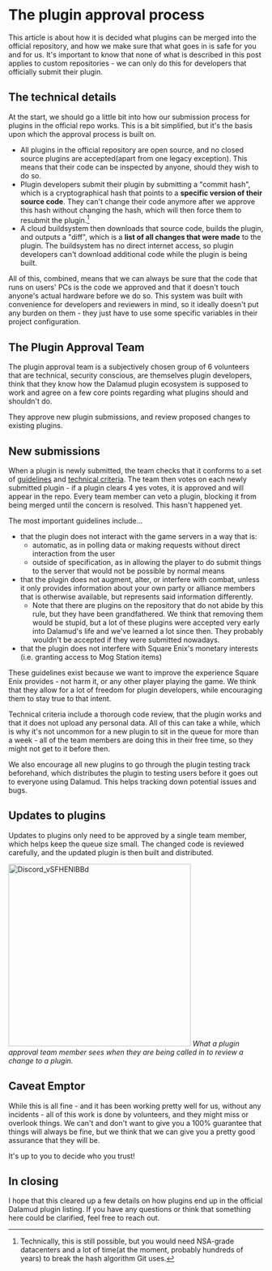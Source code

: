 # The plugin approval process
This article is about how it is decided what plugins can be merged into the official repository, and how we make sure that what goes in is safe for you and for us. It's important to know that none of what is described in this post applies to custom repositories - we can only do this for developers that officially submit their plugin.

## The technical details
At the start, we should go a little bit into how our submission process for plugins in the official repo works. This is a bit simplified, but it's the basis upon which the approval process is built on.

* All plugins in the official repository are open source, and no closed source plugins are accepted(apart from one legacy exception). This means that their code can be inspected by anyone, should they wish to do so.
* Plugin developers submit their plugin by submitting a "commit hash", which is a cryptographical hash that points to a **specific version of their source code**. They can't change their code anymore after we approve this hash without changing the hash, which will then force them to resubmit the plugin.[^1]
* A cloud buildsystem then downloads that source code, builds the plugin, and outputs a "diff", which is a **list of all changes that were made** to the plugin. The buildsystem has no direct internet access, so plugin developers can't download additional code while the plugin is being built.

All of this, combined, means that we can always be sure that the code that runs on users' PCs is the code we approved and that it doesn't touch anyone's actual hardware before we do so. This system was built with convenience for developers and reviewers in mind, so it ideally doesn't put any burden on them - they just have to use some specific variables in their project configuration.

## The Plugin Approval Team
The plugin approval team is a subjectively chosen group of 6 volunteers that are technical, security conscious, are themselves plugin developers, think that they know how the Dalamud plugin ecosystem is supposed to work and agree on a few core points regarding what plugins should and shouldn't do.

They approve new plugin submissions, and review proposed changes to existing plugins.

## New submissions
When a plugin is newly submitted, the team checks that it conforms to a set of [guidelines](https://goatcorp.github.io/faq/development#q-what-am-i-allowed-to-do-in-my-plugin) and [technical criteria](https://github.com/goatcorp/DalamudPluginsD17#approval-criteria). The team then votes on each newly submitted plugin - if a plugin clears 4 yes votes, it is approved and will appear in the repo. Every team member can veto a plugin, blocking it from being merged until the concern is resolved. This hasn't happened yet.

The most important guidelines include...
- that the plugin does not interact with the game servers in a way that is:
    - automatic, as in polling data or making requests without direct interaction from the user
    - outside of specification, as in allowing the player to do submit things to the server that would not be possible by normal means
- that the plugin does not augment, alter, or interfere with combat, unless it only provides information about your own party or alliance members that is otherwise available, but represents said information differently.
    - Note that there are plugins on the repository that do not abide by this rule, but they have been grandfathered. We think that removing them would be stupid, but a lot of these plugins were accepted very early into Dalamud's life and we've learned a lot since then. They probably wouldn't be accepted if they were submitted nowadays.
- that the plugin does not interfere with Square Enix's monetary interests (i.e. granting access to Mog Station items) 

These guidelines exist because we want to improve the experience Square Enix provides - not harm it, or any other player playing the game. We think that they allow for a lot of freedom for plugin developers, while encouraging them to stay true to that intent. 

Technical criteria include a thorough code review, that the plugin works and that it does not upload any personal data. All of this can take a while, which is why it's not uncommon for a new plugin to sit in the queue for more than a week - all of the team members are doing this in their free time, so they might not get to it before then.

We also encourage all new plugins to go through the plugin testing track beforehand, which distributes the plugin to testing users before it goes out to everyone using Dalamud. This helps tracking down potential issues and bugs.

## Updates to plugins
Updates to plugins only need to be approved by a single team member, which helps keep the queue size small. The changed code is reviewed carefully, and the updated plugin is then built and distributed.

<img width="360" alt="Discord_vSFHENlBBd" src="https://user-images.githubusercontent.com/16760685/217103831-de5c1af3-7244-438e-8e8e-7408d2545814.png">
<em>What a plugin approval team member sees when they are being called in to review a change to a plugin.</em>

## Caveat Emptor
While this is all fine - and it has been working pretty well for us, without any incidents - all of this work is done by volunteers, and they might miss or overlook things. We can't and don't want to give you a 100% guarantee that things will always be fine, but we think that we can give you a pretty good assurance that they will be.

It's up to you to decide who you trust!

## In closing
I hope that this cleared up a few details on how plugins end up in the official Dalamud plugin listing. If you have any questions or think that something here could be clarified, feel free to reach out.

[^1]: Technically, this is still possible, but you would need NSA-grade datacenters and a lot of time(at the moment, probably hundreds of years) to break the hash algorithm Git uses.
